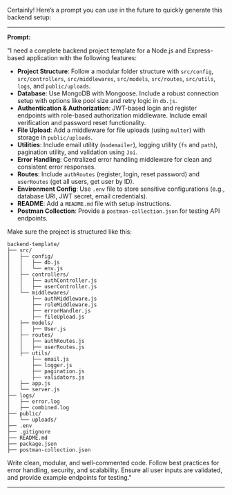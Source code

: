 Certainly! Here’s a prompt you can use in the future to quickly generate this backend setup:

---

**Prompt:**

"I need a complete backend project template for a Node.js and Express-based application with the following features:  
- **Project Structure**: Follow a modular folder structure with `src/config`, `src/controllers`, `src/middlewares`, `src/models`, `src/routes`, `src/utils`, `logs`, and `public/uploads`.  
- **Database**: Use MongoDB with Mongoose. Include a robust connection setup with options like pool size and retry logic in `db.js`.  
- **Authentication & Authorization**: JWT-based login and register endpoints with role-based authorization middleware. Include email verification and password reset functionality.  
- **File Upload**: Add a middleware for file uploads (using `multer`) with storage in `public/uploads`.  
- **Utilities**: Include email utility (`nodemailer`), logging utility (`fs` and `path`), pagination utility, and validation using `Joi`.  
- **Error Handling**: Centralized error handling middleware for clean and consistent error responses.  
- **Routes**: Include `authRoutes` (register, login, reset password) and `userRoutes` (get all users, get user by ID).  
- **Environment Config**: Use `.env` file to store sensitive configurations (e.g., database URI, JWT secret, email credentials).  
- **README**: Add a `README.md` file with setup instructions.  
- **Postman Collection**: Provide a `postman-collection.json` for testing API endpoints.  

Make sure the project is structured like this:  
```
backend-template/
├── src/
│   ├── config/
│   │   ├── db.js
│   │   └── env.js
│   ├── controllers/
│   │   ├── authController.js
│   │   ├── userController.js
│   └── middlewares/
│       ├── authMiddleware.js
│       ├── roleMiddleware.js
│       ├── errorHandler.js
│       ├── fileUpload.js
│   ├── models/
│   │   ├── User.js
│   ├── routes/
│   │   ├── authRoutes.js
│   │   ├── userRoutes.js
│   ├── utils/
│       ├── email.js
│       ├── logger.js
│       ├── pagination.js
│       ├── validators.js
│   ├── app.js
│   └── server.js
├── logs/
│   ├── error.log
│   ├── combined.log
├── public/
│   └── uploads/
├── .env
├── .gitignore
├── README.md
├── package.json
├── postman-collection.json
```

Write clean, modular, and well-commented code. Follow best practices for error handling, security, and scalability. Ensure all user inputs are validated, and provide example endpoints for testing."

---
